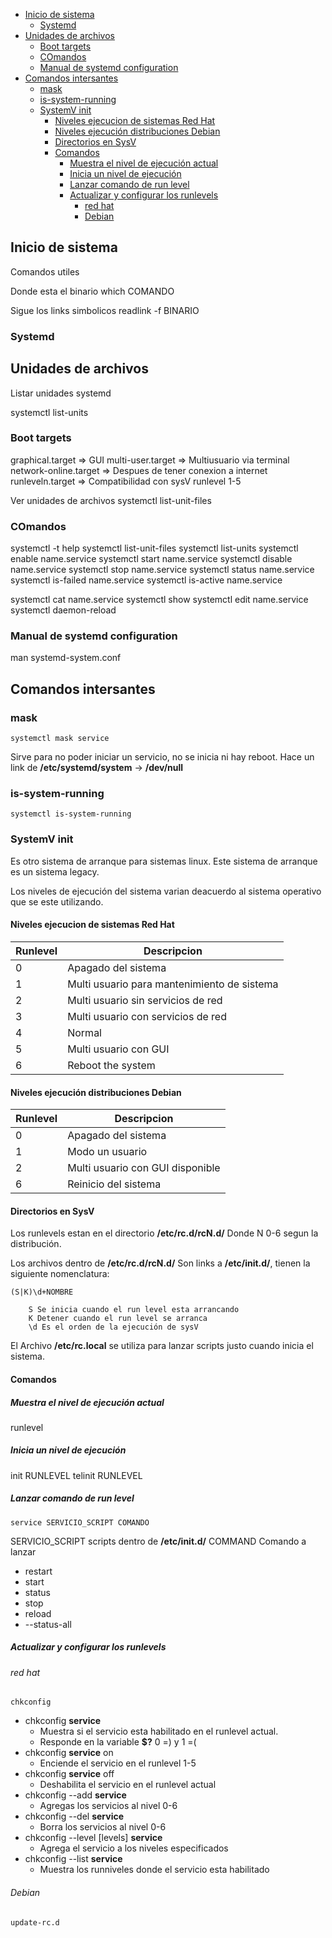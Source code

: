 - [Inicio de sistema](#inicio-de-sistema)
  - [Systemd](#systemd)
- [Unidades de archivos](#unidades-de-archivos)
  - [Boot targets](#boot-targets)
  - [COmandos](#comandos)
  - [Manual de systemd configuration](#manual-de-systemd-configuration)
- [Comandos intersantes](#comandos-intersantes)
  - [mask](#mask)
  - [is-system-running](#is-system-running)
  - [SystemV init](#systemv-init)
    - [Niveles ejecucion de sistemas Red Hat](#niveles-ejecucion-de-sistemas-red-hat)
    - [Niveles ejecución distribuciones Debian](#niveles-ejecución-distribuciones-debian)
    - [Directorios en SysV](#directorios-en-sysv)
    - [Comandos](#comandos-1)
      - [Muestra el nivel de ejecución actual](#muestra-el-nivel-de-ejecución-actual)
      - [Inicia un nivel de ejecución](#inicia-un-nivel-de-ejecución)
      - [Lanzar comando de run level](#lanzar-comando-de-run-level)
      - [Actualizar y configurar los runlevels](#actualizar-y-configurar-los-runlevels)
        - [red hat](#red-hat)
        - [Debian](#debian)

## Inicio de sistema 


Comandos utiles 

Donde esta el binario
which COMANDO

Sigue los links simbolicos
readlink -f BINARIO


### Systemd 

## Unidades de archivos 


Listar unidades systemd

 systemctl list-units

### Boot targets 

graphical.target => GUI
multi-user.target => Multiusuario via terminal
network-online.target => Despues de tener conexion a internet
runleveln.target => Compatibilidad con sysV runlevel 1-5

Ver unidades de archivos
    systemctl list-unit-files

### COmandos 

systemctl -t help
systemctl list-unit-files
systemctl list-units
systemctl enable name.service
systemctl start name.service
systemctl disable name.service
systemctl stop name.service
systemctl status name.service
systemctl is-failed name.service
systemctl is-active name.service



systemctl cat name.service
systemctl show
systemctl edit name.service
systemctl daemon-reload

### Manual de systemd configuration

man systemd-system.conf

## Comandos intersantes
### mask 
`systemctl mask service`

Sirve para no poder iniciar un servicio, no se inicia ni hay reboot.
Hace un link de **/etc/systemd/system** -> **/dev/null**

### is-system-running 
`systemctl is-system-running`

### SystemV init

Es otro sistema de arranque para sistemas linux.
Este sistema de arranque es un sistema legacy.

Los niveles de ejecución del sistema varian deacuerdo al sistema operativo que se este utilizando.


#### Niveles ejecucion de sistemas Red Hat

| Runlevel | Descripcion |
| ----------- | ----------- |
| 0 | Apagado del sistema  |
| 1 | Multi usuario para mantenimiento de sistema  |
| 2 | Multi usuario sin servicios de red  |
| 3 | Multi usuario con servicios de red |
| 4 | Normal |
| 5 | Multi usuario con GUI |
| 6 | Reboot the system |


#### Niveles ejecución distribuciones Debian

| Runlevel | Descripcion |
| ----------- | ----------- |
| 0 | Apagado del sistema |
| 1 | Modo un usuario |
| 2 | Multi usuario con GUI disponible |
| 6 | Reinicio del sistema |

#### Directorios en SysV

Los runlevels estan en el directorio **/etc/rc.d/rcN.d/**
Donde N 0-6 segun la distribución.


Los archivos dentro de **/etc/rc.d/rcN.d/** Son links a **/etc/init.d/**, 
tienen la siguiente nomenclatura:

    (S|K)\d+NOMBRE
    
        S Se inicia cuando el run level esta arrancando 
        K Detener cuando el run level se arranca 
        \d Es el orden de la ejecución de sysV

El Archivo **/etc/rc.local** se utiliza para lanzar scripts justo cuando  inicia el sistema.


#### Comandos 
##### Muestra el nivel de ejecución actual
runlevel 
##### Inicia un nivel de ejecución
init RUNLEVEL 
telinit RUNLEVEL
##### Lanzar comando de run level 

`service SERVICIO_SCRIPT COMANDO`

SERVICIO_SCRIPT scripts dentro de **/etc/init.d/** 
COMMAND Comando a lanzar 

*   restart
*   start
*   status
*   stop 
*   reload
*   --status-all

##### Actualizar y configurar los runlevels

###### red hat

`chkconfig`

* chkconfig **service**
  * Muestra si el servicio esta habilitado en el runlevel actual. 
  * Responde en la variable **$?** 0 =) y 1 =(
* chkconfig **service** on
  * Enciende el servicio en el runlevel 1-5
* chkconfig **service** off
  * Deshabilita el servicio en el runlevel actual
* chkconfig --add **service**
  * Agregas los servicios al nivel 0-6
* chkconfig --del **service**
  * Borra los servicios al nivel 0-6
* chkconfig --level [levels] **service** 
  * Agrega el servicio a los niveles especificados
* chkconfig --list **service**
  * Muestra los runniveles donde el servicio esta habilitado


###### Debian

`update-rc.d`



